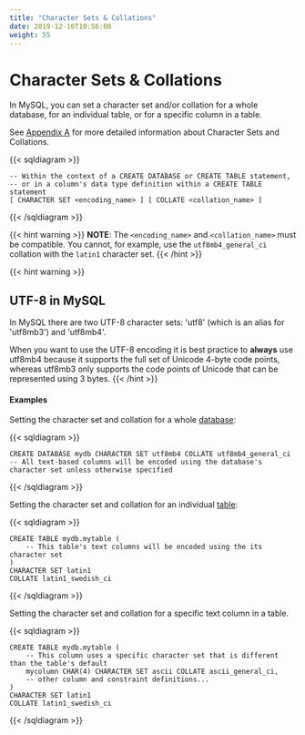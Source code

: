 ```yaml
---
title: "Character Sets & Collations"
date: 2019-12-16T10:56:00
weight: 55
---
```


# Character Sets & Collations

In MySQL, you can set a character set and/or collation for a whole database, for an individual table, or for a specific column in a table.

See [Appendix A](/docs/appendix/a) for more detailed information about Character Sets and Collations.

{{< sqldiagram >}}
```mysql
-- Within the context of a CREATE DATABASE or CREATE TABLE statement, 
-- or in a column's data type definition within a CREATE TABLE statement
[ CHARACTER SET <encoding_name> ] [ COLLATE <collation_name> ]
```
{{< /sqldiagram >}}

{{< hint warning >}}
**NOTE**: The `<encoding_name>` and `<collation_name>` must be compatible.  You cannot, for example, use the `utf8mb4_general_ci` collation with the `latin1` character set.
{{< /hint >}}

{{< hint warning >}}
## UTF-8 in MySQL

In MySQL there are two UTF-8 character sets: 'utf8' (which is an alias for 'utf8mb3') and 'utf8mb4'.  

When you want to use the UTF-8 encoding it is best practice to **always** use utf8mb4 because it supports the full set of Unicode 4-byte code points, whereas utf8mb3 only supports the code points of Unicode that can be represented using 3 bytes.
{{< /hint >}}

#### Examples

Setting the character set and collation for a whole [database](/docs/ddl/databases):

{{< sqldiagram >}}
```mysql
CREATE DATABASE mydb CHARACTER SET utf8mb4 COLLATE utf8mb4_general_ci
-- All text-based columns will be encoded using the database's character set unless otherwise specified
```
{{< /sqldiagram >}}

Setting the character set and collation for an individual [table](/docs/ddl/tables):

{{< sqldiagram >}}
```mysql
CREATE TABLE mydb.mytable (
    -- This table's text columns will be encoded using the its character set
) 
CHARACTER SET latin1 
COLLATE latin1_swedish_ci
```
{{< /sqldiagram >}}

Setting the character set and collation for a specific text column in a table.

{{< sqldiagram >}}
```mysql
CREATE TABLE mydb.mytable (
    -- This column uses a specific character set that is different than the table's default
    mycolumn CHAR(4) CHARACTER SET ascii COLLATE ascii_general_ci,
    -- other column and constraint definitions...
)
CHARACTER SET latin1 
COLLATE latin1_swedish_ci
```
{{< /sqldiagram >}}